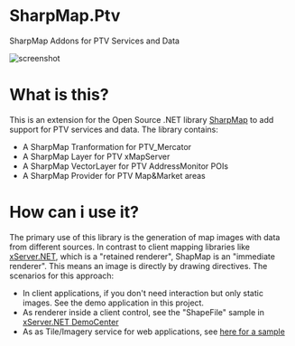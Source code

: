 # SharpMap.Ptv
SharpMap Addons for PTV Services and Data

![screenshot](https://raw.githubusercontent.com/ptv-logistics/SharpMap.Ptv/master/Screenshot.png "screenshot")

# What is this?

This is an extension for the Open Source .NET library [SharpMap](http://sharpmap.codeplex.com/) to add support for PTV services and data. The library contains:

* A SharpMap Tranformation for PTV_Mercator
* A SharpMap Layer for PTV xMapServer
* A SharpMap VectorLayer for PTV AddressMonitor POIs
* A SharpMap Provider for PTV Map&Market areas

# How can i use it?

The primary use of this library is the generation of map images with data from different sources. In contrast to client mapping libraries like [xServer.NET](http://xserverinternet.azurewebsites.net/xserver.net/), which is a "retained renderer", ShapMap is an "immediate renderer". This means an image is directly by drawing directives. The scenarios for this approach:

* In client applications, if you don't need interaction but only static images. See the demo application in this project.
* As renderer inside a client control, see the "ShapeFile" sample in [xServer.NET DemoCenter](http://xserverinternet.azurewebsites.net/xserver.net/)
* As as Tile/Imagery service for web applications, see [here for a sample](https://github.com/ptv-logistics/ajaxmaps-shapefile)
